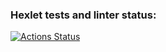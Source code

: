 ### Hexlet tests and linter status:
[![Actions Status](https://github.com/mi-sanity/python-project-50/actions/workflows/hexlet-check.yml/badge.svg)](https://github.com/mi-sanity/python-project-50/actions)